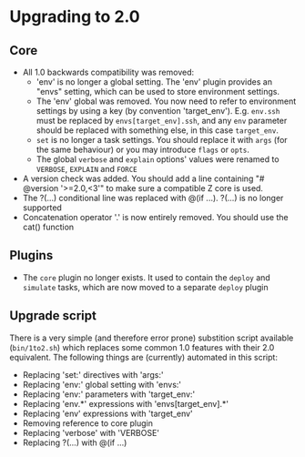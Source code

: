 # Upgrading to 2.0 #

## Core ##
* All 1.0 backwards compatibility was removed:
    * 'env' is no longer a global setting. The 'env' plugin provides an "envs" setting, which can be used to store
      environment settings.
    * The 'env' global was removed. You now need to refer to environment settings by using a key (by convention
      'target_env'). E.g. `env.ssh` must be replaced by `envs[target_env].ssh`, and any `env` parameter should be
      replaced with something else, in this case `target_env`.
    * `set` is no longer a task settings. You should replace it with `args` (for the same behaviour) or you may
      introduce `flags` or `opts`.
    * The global `verbose` and `explain` options' values were renamed to `VERBOSE`, `EXPLAIN` and `FORCE`
* A version check was added. You should add a line containing "# @version '>=2.0,<3'" to make sure a compatible Z core
  is used.
* The ?(...) conditional line was replaced with @(if ...). ?(...) is no longer supported
* Concatenation operator '.' is now entirely removed. You should use the cat() function

## Plugins ##
* The `core` plugin no longer exists. It used to contain the `deploy` and `simulate` tasks, which are now moved to a
  separate `deploy` plugin

## Upgrade script ##
There is a very simple (and therefore error prone) substition script available (`bin/1to2.sh`) which replaces some
common 1.0 features with their 2.0 equivalent. The following things are (currently) automated in this script:

* Replacing 'set:' directives with 'args:'
* Replacing 'env:' global setting with 'envs:'
* Replacing 'env:' parameters with 'target_env:'
* Replacing 'env.\*' expressions with 'envs[target_env].\*'
* Replacing 'env' expressions with 'target_env'
* Removing reference to core plugin
* Replacing 'verbose' with 'VERBOSE'
* Replacing ?(...) with @(if ...)

